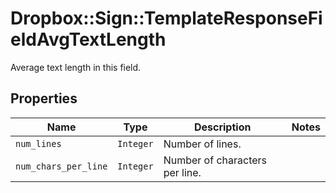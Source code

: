 # Dropbox::Sign::TemplateResponseFieldAvgTextLength

Average text length in this field.

## Properties

| Name | Type | Description | Notes |
| ---- | ---- | ----------- | ----- |
| `num_lines` | ```Integer``` |  Number of lines.  |  |
| `num_chars_per_line` | ```Integer``` |  Number of characters per line.  |  |

